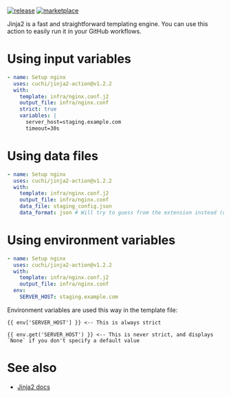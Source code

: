 [![release](https://img.shields.io/github/v/release/cuchi/jinja2-action?style=flat-square)](https://github.com/cuchi/jinja2-action/releases/latest)
[![marketplace](https://img.shields.io/badge/marketplace-jinja2--action-blue?logo=github&style=flat-square)](https://github.com/marketplace/actions/jinja2-action)

Jinja2 is a fast and straightforward templating engine. You can use this action
to easily run it in your GitHub workflows.


# Using input variables
```yml
- name: Setup nginx
  uses: cuchi/jinja2-action@v1.2.2
  with:
    template: infra/nginx.conf.j2
    output_file: infra/nginx.conf
    strict: true
    variables: |
      server_host=staging.example.com
      timeout=30s
```

# Using data files
```yml
- name: Setup nginx
  uses: cuchi/jinja2-action@v1.2.2
  with:
    template: infra/nginx.conf.j2
    output_file: infra/nginx.conf
    data_file: staging_config.json
    data_format: json # Will try to guess from the extension instead (unnecessary in this case)
```

# Using environment variables
```yml
- name: Setup nginx
  uses: cuchi/jinja2-action@v1.2.2
  with:
    template: infra/nginx.conf.j2
    output_file: infra/nginx.conf
  env:
    SERVER_HOST: staging.example.com
```

Environment variables are used this way in the template file:
```
{{ env['SERVER_HOST'] }} <-- This is always strict
```
```
{{ env.get('SERVER_HOST') }} <-- This is never strict, and displays `None` if you don't specify a default value
```

# See also
- [Jinja2 docs](https://jinja.palletsprojects.com/)
